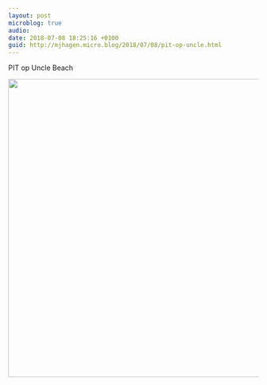 ```yaml
---
layout: post
microblog: true
audio: 
date: 2018-07-08 18:25:16 +0100
guid: http://mjhagen.micro.blog/2018/07/08/pit-op-uncle.html
---
```

PIT op Uncle Beach

<img src="http://mjhagen.micro.blog/uploads/2018/de1531b9be.jpg" width="600" height="600" />

